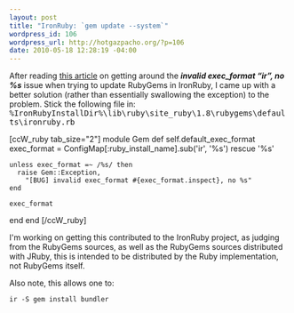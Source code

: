 ```yaml
--- 
layout: post
title: "IronRuby: `gem update --system`"
wordpress_id: 106
wordpress_url: http://hotgazpacho.org/?p=106
date: 2010-05-18 12:28:19 -04:00
---
```

<p>After reading <a href="http://marcinobel.com/index.php/bug-invalid-exec_format-ir" target="_blank">this article</a> on getting around the <strong><em>invalid exec_format “ir”, no %s</em></strong> issue when trying to update RubyGems in IronRuby, I came up with a better solution (rather than essentially swallowing the exception) to the problem. Stick the following file in:<tt> %IronRubyInstallDir%\lib\ruby\site_ruby\1.8\rubygems\defaults\ironruby.rb</tt></p> [ccW_ruby tab_size="2"]
module Gem
  def self.default_exec_format
    exec_format = ConfigMap[:ruby_install_name].sub('ir', '%s') rescue '%s'

    unless exec_format =~ /%s/ then
      raise Gem::Exception,
        "[BUG] invalid exec_format #{exec_format.inspect}, no %s"
    end

    exec_format
  end
end
[/ccW_ruby]
<p>I'm working on getting this contributed to the IronRuby project, as judging from the RubyGems sources, as well as the RubyGems sources distributed with JRuby, this is intended to be distributed by the Ruby implementation, not RubyGems itself.</p>
<p>Also note, this allows one to:</p>
<code>ir -S gem install bundler</code>

